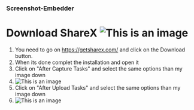 ### Screenshot-Embedder

# Download ShareX ![This is an image](https://cdn.discordapp.com/attachments/944769869352673290/991012570007748639/unknown.png)
1) You need to go on https://getsharex.com/ and click on the Download button.
2) When its done complet the installation and open it
3) Click on "After Capture Tasks" and select the same options than my image down
4) ![This is an image](https://casanova.i-really-dont-want-to.live/ogp/5AgCJdeT_.png)
5) Click on "After Upload Tasks" and select the same options than my image down 
6) ![This is an image](https://casanova.i-really-dont-want-to.live/5AgFoLdJL.png)

